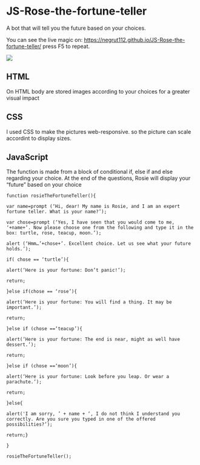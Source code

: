 # JS-Rose-the-fortune-teller

<p>A bot that will tell you the future based on your choices.</p>
<p>You can see the live magic on: <a href="https://negrut112.github.io/JS-Rose-the-fortune-teller/">https://negrut112.github.io/JS-Rose-the-fortune-teller/</a> press F5 to repeat.</p>

<img src="https://i.imgur.com/0HP3Oi5.jpg">

## HTML
<p>On HTML body are stored images according to your choices for a greater visual impact</p>

## CSS
<p>I used CSS to make the pictures web-responsive. so the picture can scale accordint to display sizes.</p>

## JavaScript
<p>The function is made from a block of conditional if, else if and else regarding your choice. At the end of the questions, Rosie will display your “future” based on your choice</p>

<pre><code>function rosieTheFortuneTeller(){<br>
var name=prompt (‘Hi, dear! My name is Rosie, and I am an expert fortune teller. What is your name?’);<br>
var chose=prompt (‘Yes, I have seen that you would come to me, ‘+name+’. Now please choose one from the following and type it in the box: turtle, rose, teacup, moon.’);<br>
alert (‘Hmm…’+chose+’. Excellent choice. Let us see what your future holds.’);<br>
if( chose == ‘turtle’){<br>
alert(‘Here is your fortune: Don’t panic!’);<br>
return;<br>
}else if(chose == ‘rose’){<br>
alert(‘Here is your fortune: You will find a thing. It may be important.’);<br>
return;<br>
}else if (chose ==‘teacup’){<br>
alert(‘Here is your fortune: The end is near, might as well have dessert.’);<br>
return;<br>
}else if (chose ==‘moon’){<br>
alert(‘Here is your fortune: Look before you leap. Or wear a parachute.’);<br>
return;<br>
}else{<br>
alert('I am sorry, ’ + name + ‘, I do not think I understand you correctly. Are you sure you typed in one of the offered possibilities?’);<br>
return;}<br>
}<br>
rosieTheFortuneTeller();</code></pre>
